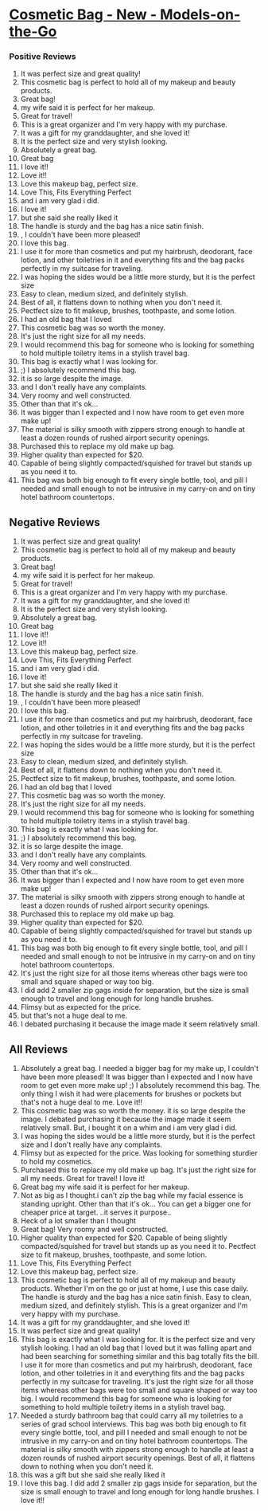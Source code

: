 # [Cosmetic Bag - New - Models-on-the-Go](https://products.checkmycream.com/products/Cosmetic-Bag-New-Models-on-the-Go.html)

### Positive Reviews

<ol>
      <li>It was perfect size and great quality!</li>
      <li>This cosmetic bag is perfect to hold all of my makeup and beauty products.</li>
      <li>Great bag!  </li>
      <li>my wife said it is perfect for her makeup.</li>
      <li>Great for travel!</li>
      <li>This is a great organizer and I&#x27;m very happy with my purchase.</li>
      <li>It was a gift for my granddaughter, and she loved it!</li>
      <li>It is the perfect size and very stylish looking.  </li>
      <li>Absolutely a great bag.</li>
      <li>Great bag</li>
      <li>I love it!!</li>
      <li>Love it!!</li>
      <li>Love this makeup bag, perfect size.</li>
      <li>Love This, Fits Everything Perfect</li>
      <li>and i am very glad i did.</li>
      <li>I love it!</li>
      <li>but she said she really liked it</li>
      <li>The handle is sturdy and the bag has a nice satin finish.</li>
      <li>, I couldn&#x27;t have been more pleased!</li>
      <li>I love this bag.  </li>
      <li>I use it for more than cosmetics and put my hairbrush, deodorant, face lotion, and other toiletries in it and everything fits and the bag packs perfectly in my suitcase for traveling.  </li>
      <li>I was hoping the sides would be a little more sturdy, but it is the perfect size</li>
      <li>Easy to clean, medium sized, and definitely stylish.</li>
      <li>Best of all, it flattens down to nothing when you don&#x27;t need it.</li>
      <li>Pectfect size to fit makeup, brushes, toothpaste, and some lotion.</li>
      <li>I had an old bag that I loved</li>
      <li>This cosmetic bag was so worth the money.</li>
      <li>It&#x27;s just the right size for all my needs.</li>
      <li>I would recommend this bag for someone who is looking for something to hold multiple toiletry items in a stylish travel bag.</li>
      <li>This bag is exactly what I was looking for.  </li>
      <li>;) I absolutely recommend this bag.</li>
      <li>it is so large despite the image.</li>
      <li>and I don&#x27;t really have any complaints.</li>
      <li>Very roomy and well constructed.</li>
      <li>Other than that it&#x27;s ok...</li>
      <li>It was bigger than I expected and I now have room to get even more make up!</li>
      <li>The material is silky smooth with zippers strong enough to handle at least a dozen rounds of rushed airport security openings.</li>
      <li>Purchased this to replace my old make up bag.</li>
      <li>Higher quality than expected for $20.</li>
      <li>Capable of being slightly compacted/squished for travel but stands up as you need it to.</li>
      <li>This bag was both big enough to fit every single bottle, tool, and pill I needed and small enough to not be intrusive in my carry-on and on tiny hotel bathroom countertops.</li>
</ol>


<h2>Negative Reviews</h2>
<ol>
<li> It was perfect size and great quality!</li>
<li> This cosmetic bag is perfect to hold all of my makeup and beauty products.</li>
<li> Great bag!  </li>
<li> my wife said it is perfect for her makeup.</li>
<li> Great for travel!</li>
<li> This is a great organizer and I&#x27;m very happy with my purchase.</li>
<li> It was a gift for my granddaughter, and she loved it!</li>
<li> It is the perfect size and very stylish looking.  </li>
<li> Absolutely a great bag.</li>
<li> Great bag</li>
<li> I love it!!</li>
<li> Love it!!</li>
<li> Love this makeup bag, perfect size.</li>
<li> Love This, Fits Everything Perfect</li>
<li> and i am very glad i did.</li>
<li> I love it!</li>
<li> but she said she really liked it</li>
<li> The handle is sturdy and the bag has a nice satin finish.</li>
<li> , I couldn&#x27;t have been more pleased!</li>
<li> I love this bag.  </li>
<li> I use it for more than cosmetics and put my hairbrush, deodorant, face lotion, and other toiletries in it and everything fits and the bag packs perfectly in my suitcase for traveling.  </li>
<li> I was hoping the sides would be a little more sturdy, but it is the perfect size</li>
<li> Easy to clean, medium sized, and definitely stylish.</li>
<li> Best of all, it flattens down to nothing when you don&#x27;t need it.</li>
<li> Pectfect size to fit makeup, brushes, toothpaste, and some lotion.</li>
<li> I had an old bag that I loved</li>
<li> This cosmetic bag was so worth the money.</li>
<li> It&#x27;s just the right size for all my needs.</li>
<li> I would recommend this bag for someone who is looking for something to hold multiple toiletry items in a stylish travel bag.</li>
<li> This bag is exactly what I was looking for.  </li>
<li> ;) I absolutely recommend this bag.</li>
<li> it is so large despite the image.</li>
<li> and I don&#x27;t really have any complaints.</li>
<li> Very roomy and well constructed.</li>
<li> Other than that it&#x27;s ok...</li>
<li> It was bigger than I expected and I now have room to get even more make up!</li>
<li> The material is silky smooth with zippers strong enough to handle at least a dozen rounds of rushed airport security openings.</li>
<li> Purchased this to replace my old make up bag.</li>
<li> Higher quality than expected for $20.</li>
<li> Capable of being slightly compacted/squished for travel but stands up as you need it to.</li>
<li> This bag was both big enough to fit every single bottle, tool, and pill I needed and small enough to not be intrusive in my carry-on and on tiny hotel bathroom countertops.</li>
<li> It&#x27;s just the right size for all those items whereas other bags were too small and square shaped or way too big.  </li>
<li> I did add 2 smaller zip gags inside for separation, but the size is small enough to travel and long enough for long handle brushes.  </li>
<li> Flimsy but as expected for the price.  </li>
<li> but that&#x27;s not a huge deal to me.</li>
<li> I debated purchasing it because the image made it seem relatively small.</li>
</ol>

<h2>All Reviews</h2>

<ol>
    <li> Absolutely a great bag. I needed a bigger bag for my make up, I couldn&#x27;t have been more pleased! It was bigger than I expected and I now have room to get even more make up! ;) I absolutely recommend this bag. The only thing I wish it had were placements for brushes or pockets but that&#x27;s not a huge deal to me. Love it!!</li>
    <li> This cosmetic bag was so worth the money. it is so large despite the image. I debated purchasing it because the image made it seem relatively small. But, i bought it on a whim and i am very glad i did.</li>
    <li> I was hoping the sides would be a little more sturdy, but it is the perfect size and I don&#x27;t really have any complaints.</li>
    <li> Flimsy but as expected for the price.  Was looking for something sturdier to hold my cosmetics.</li>
    <li> Purchased this to replace my old make up bag. It&#x27;s just the right size for all my needs. Great for travel! I love it!</li>
    <li> Great bag my wife said it is perfect for her makeup.</li>
    <li> Not as big as I thought.i can&#x27;t zip the bag while my facial essence is standing upright. Other than that it&#x27;s ok... You can get a bigger one for cheaper price at target. ..it serves it purpose..</li>
    <li> Heck of a lot smaller than I thought</li>
    <li> Great bag!  Very roomy and well constructed.</li>
    <li> Higher quality than expected for $20. Capable of being slightly compacted/squished for travel but stands up as you need it to. Pectfect size to fit makeup, brushes, toothpaste, and some lotion.</li>
    <li> Love This, Fits Everything Perfect</li>
    <li> Love this makeup bag, perfect size.</li>
    <li> This cosmetic bag is perfect to hold all of my makeup and beauty products. Whether I&#x27;m on the go or just at home, I use this case daily. The handle is sturdy and the bag has a nice satin finish. Easy to clean, medium sized, and definitely stylish. This is a great organizer and I&#x27;m very happy with my purchase.</li>
    <li> It was a gift for my granddaughter, and she loved it!</li>
    <li> It was perfect size and great quality!</li>
    <li> This bag is exactly what I was looking for.  It is the perfect size and very stylish looking.  I had an old bag that I loved but it was falling apart and had been searching for something similar and this bag totally fits the bill.  I use it for more than cosmetics and put my hairbrush, deodorant, face lotion, and other toiletries in it and everything fits and the bag packs perfectly in my suitcase for traveling.  It&#x27;s just the right size for all those items whereas other bags were too small and square shaped or way too big.  I would recommend this bag for someone who is looking for something to hold multiple toiletry items in a stylish travel bag.</li>
    <li> Needed a sturdy bathroom bag that could carry all my toiletries to a series of grad school interviews. This bag was both big enough to fit every single bottle, tool, and pill I needed and small enough to not be intrusive in my carry-on and on tiny hotel bathroom countertops. The material is silky smooth with zippers strong enough to handle at least a dozen rounds of rushed airport security openings. Best of all, it flattens down to nothing when you don&#x27;t need it.</li>
    <li> this was a gift but she said she really liked it</li>
    <li> I love this bag.  I did add 2 smaller zip gags inside for separation, but the size is small enough to travel and long enough for long handle brushes.  I love it!!</li>
</ol>




